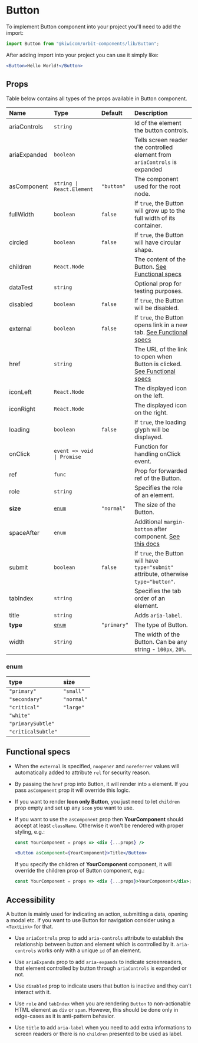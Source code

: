 # Button

To implement Button component into your project you'll need to add the import:

```jsx
import Button from "@kiwicom/orbit-components/lib/Button";
```

After adding import into your project you can use it simply like:

```jsx
<Button>Hello World!</Button>
```

## Props

Table below contains all types of the props available in Button component.

| Name         | Type                       | Default     | Description                                                                                                                                     |
| :----------- | :------------------------- | :---------- | :---------------------------------------------------------------------------------------------------------------------------------------------- |
| ariaControls | `string`                   |             | Id of the element the button controls.                                                                                                          |
| ariaExpanded | `boolean`                  |             | Tells screen reader the controlled element from `ariaControls` is expanded                                                                      |
| asComponent  | `string \| React.Element`  | `"button"`  | The component used for the root node.                                                                                                           |
| fullWidth    | `boolean`                  | `false`     | If `true`, the Button will grow up to the full width of its container.                                                                          |
| circled      | `boolean`                  | `false`     | If `true`, the Button will have circular shape.                                                                                                 |
| children     | `React.Node`               |             | The content of the Button. [See Functional specs](#functional-specs)                                                                            |
| dataTest     | `string`                   |             | Optional prop for testing purposes.                                                                                                             |
| disabled     | `boolean`                  | `false`     | If `true`, the Button will be disabled.                                                                                                         |
| external     | `boolean`                  | `false`     | If `true`, the Button opens link in a new tab. [See Functional specs](#functional-specs)                                                        |
| href         | `string`                   |             | The URL of the link to open when Button is clicked. [See Functional specs](#functional-specs)                                                   |
| iconLeft     | `React.Node`               |             | The displayed icon on the left.                                                                                                                 |
| iconRight    | `React.Node`               |             | The displayed icon on the right.                                                                                                                |
| loading      | `boolean`                  | `false`     | If `true`, the loading glyph will be displayed.                                                                                                 |
| onClick      | `event => void \| Promise` |             | Function for handling onClick event.                                                                                                            |
| ref          | `func`                     |             | Prop for forwarded ref of the Button.                                                                                                           |
| role         | `string`                   |             | Specifies the role of an element.                                                                                                               |
| **size**     | [`enum`](#enum)            | `"normal"`  | The size of the Button.                                                                                                                         |
| spaceAfter   | `enum`                     |             | Additional `margin-bottom` after component. [See this docs](https://github.com/kiwicom/orbit-components/tree/master/src/common/getSpacingToken) |
| submit       | `boolean`                  | `false`     | If `true`, the Button will have `type="submit"` attribute, otherwise `type="button"`.                                                           |
| tabIndex     | `string`                   |             | Specifies the tab order of an element.                                                                                                          |
| title        | `string`                   |             | Adds `aria-label`.                                                                                                                              |
| **type**     | [`enum`](#enum)            | `"primary"` | The type of Button.                                                                                                                             |
| width        | `string`                   |             | The width of the Button. Can be any string - `100px`, `20%`.                                                                                    |

### enum

| type          | size       |
| :------------ | :--------- |
| `"primary"`   | `"small"`  |
| `"secondary"` | `"normal"` |
| `"critical"`      | `"large"`  |
| `"white"`   |            |
| `"primarySubtle"`   |            |
| `"criticalSubtle"`  |            |

## Functional specs

- When the `external` is specified, `noopener` and `noreferrer` values will automatically added to attribute `rel` for security reason.

* By passing the `href` prop into Button, it will render into `a` element. If you pass `asComponent` prop it will override this logic.

- If you want to render **Icon only Button**, you just need to let `children` prop empty and set up any `icon` you want to use.

* If you want to use the `asComponent` prop then **YourComponent** should accept at least `className`. Otherwise it won't be rendered with proper styling, e.g.:

  ```jsx
  const YourComponent = props => <div {...props} />

  <Button asComponent={YourComponent}>Title</Button>
  ```

  If you specify the children of **YourComponent** component, it will override the children prop of Button component, e.g.:

  ```jsx
  const YourComponent = props => <div {...props}>YourComponent</div>;
  ```

## Accessibility

A button is mainly used for indicating an action, submitting a data, opening a modal etc. If you want to use Button for navigation consider using a `<TextLink>` for that.

- Use `ariaControls` prop to add `aria-controls` attribute to establish the relationship between button and element which is controlled by it. `aria-controls` works only with a unique `id` of an element.

- Use `ariaExpands` prop to add `aria-expands` to indicate screenreaders, that element controlled by button through `ariaControls` is expanded or not.

- Use `disabled` prop to indicate users that button is inactive and they can't interact with it.

- Use `role` and `tabIndex` when you are rendering `Button` to non-actionable HTML element as `div` or `span`. However, this should be done only in edge-cases as it is anti-pattern behavior.

- Use `title` to add `aria-label` when you need to add extra informations to screen readers or there is no `children` presented to be used as label.
